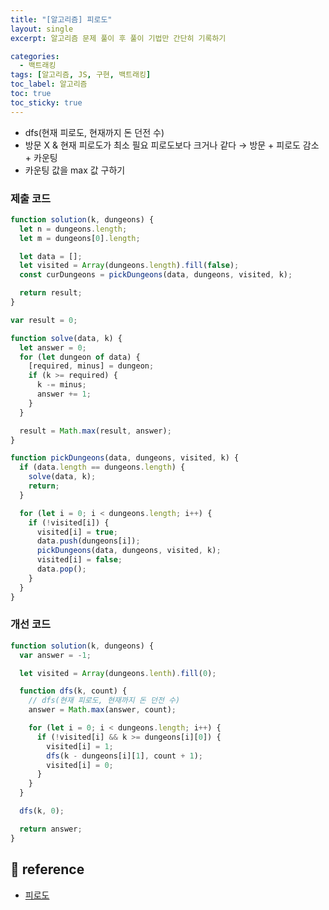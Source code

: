 ```yaml
---
title: "[알고리즘] 피로도"
layout: single
excerpt: 알고리즘 문제 풀이 후 풀이 기법만 간단히 기록하기

categories:
  - 백트래킹
tags: [알고리즘, JS, 구현, 백트래킹]
toc_label: 알고리즘
toc: true
toc_sticky: true
---
```


- dfs(현재 피로도, 현재까지 돈 던전 수)
- 방문 X & 현재 피로도가 최소 필요 피로도보다 크거나 같다 → 방문 + 피로도 감소 + 카운팅
- 카운팅 값을 max 값 구하기

### 제출 코드

```jsx
function solution(k, dungeons) {
  let n = dungeons.length;
  let m = dungeons[0].length;

  let data = [];
  let visited = Array(dungeons.length).fill(false);
  const curDungeons = pickDungeons(data, dungeons, visited, k);

  return result;
}

var result = 0;

function solve(data, k) {
  let answer = 0;
  for (let dungeon of data) {
    [required, minus] = dungeon;
    if (k >= required) {
      k -= minus;
      answer += 1;
    }
  }

  result = Math.max(result, answer);
}

function pickDungeons(data, dungeons, visited, k) {
  if (data.length == dungeons.length) {
    solve(data, k);
    return;
  }

  for (let i = 0; i < dungeons.length; i++) {
    if (!visited[i]) {
      visited[i] = true;
      data.push(dungeons[i]);
      pickDungeons(data, dungeons, visited, k);
      visited[i] = false;
      data.pop();
    }
  }
}
```

### 개선 코드

```jsx
function solution(k, dungeons) {
  var answer = -1;

  let visited = Array(dungeons.lenth).fill(0);

  function dfs(k, count) {
    // dfs(현재 피로도, 현재까지 돈 던전 수)
    answer = Math.max(answer, count);

    for (let i = 0; i < dungeons.length; i++) {
      if (!visited[i] && k >= dungeons[i][0]) {
        visited[i] = 1;
        dfs(k - dungeons[i][1], count + 1);
        visited[i] = 0;
      }
    }
  }

  dfs(k, 0);

  return answer;
}
```

## 📘 reference

- [피로도](https://school.programmers.co.kr/learn/courses/30/lessons/87946)
